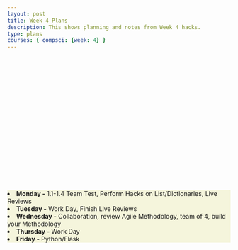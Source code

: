 ```yaml
---
layout: post
title: Week 4 Plans
description: This shows planning and notes from Week 4 hacks.
type: plans
courses: { compsci: {week: 4} }
---
```


<html>
   <head>
   </head>

   <body>
      <div style = "position:relative; left:0px; top:300px; background-color:beige;">
  <li><b>Monday -</b> 1.1-1.4 Team Test,  Perform Hacks on List/Dictionaries, Live Reviews </li>
  <li><b>Tuesday -</b> Work Day, Finish Live Reviews </li>
  <li><b>Wednesday -</b> Collaboration, review Agile Methodology, team of 4, build your Methodology </li>
  <li><b>Thursday -</b> Work Day </li>
  <li><b>Friday -</b> Python/Flask </li>
      </div>
   </body>
</html>
